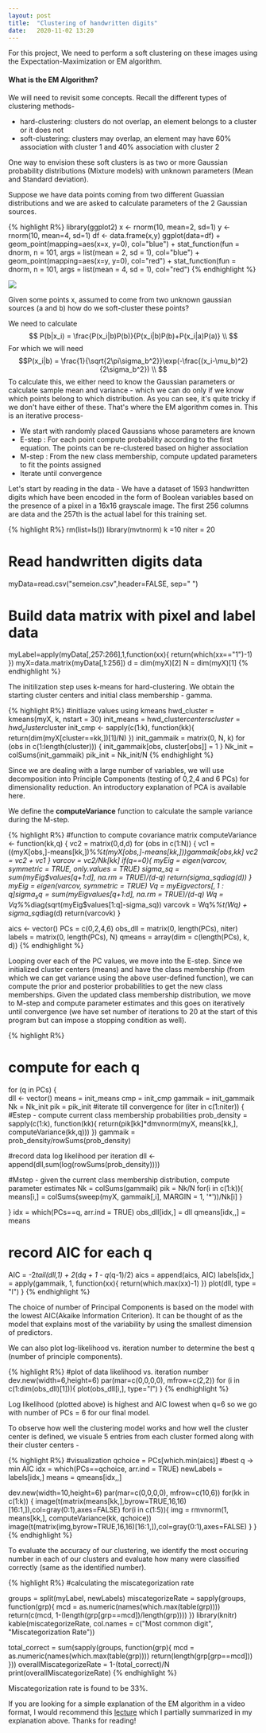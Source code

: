 ```yaml
---
layout: post
title:  "Clustering of handwritten digits"
date:   2020-11-02 13:20
---
```


For this project, We need to perform a soft clustering on these images using the Expectation-Maximization or EM algorithm.

#### What is the EM Algorithm? 

We will need to revisit some concepts. Recall  the different types of clustering methods-
* hard-clustering: clusters do not overlap, an element belongs to a cluster or it does not
* soft-clustering: clusters may overlap, an element may have 60% association with cluster 1 and 40% association with cluster 2

One way to envision these soft clusters is as two or more Gaussian probability distributions (Mixture models) with unknown parameters (Mean and Standard deviation). 

Suppose we have data points coming from two different Guassian distributions and we are asked to calculate parameters of the 2 Gaussian sources.

{% highlight R%}
library(ggplot2)
x <- rnorm(10, mean=2, sd=1)
y <- rnorm(10, mean=4, sd=1)
df <- data.frame(x,y)
ggplot(data=df) +
  geom_point(mapping=aes(x=x, y=0), col="blue") +
  stat_function(fun = dnorm, n = 101, args = list(mean = 2, sd = 1), col="blue") +
geom_point(mapping=aes(x=y, y=0), col="red") +
stat_function(fun = dnorm, n = 101, args = list(mean = 4, sd = 1), col="red")
{% endhighlight %}

<img src="{{ site.url }}{{ site.baseurl}}/assets/images/gmm1.png">

Given some points x, assumed to come from two unknown gaussian sources (a and b) how do we soft-cluster these points?

We need to calculate 
$$ P(b|x_i) =  \frac{P(x_i|b)P(b)}{P(x_i|b)P(b)+P(x_i|a)P(a)} \\ $$
For which we will need
$$P(x_i|b) = \frac{1}{\sqrt{2\pi\sigma_b^2}}\exp(-\frac{(x_i-\mu_b)^2}{2\sigma_b^2}) \\ $$
To calculate this, we either need to know the Gaussian parameters or calculate sample mean and variance - which we can do only if we know which points belong to which distribution. As you can see, it's quite tricky if we don't have either of these. That's where the EM algorithm comes in. This is an iterative process-

* We start with randomly placed Gaussians whose parameters are known
* E-step : For each point compute probability according to the first equation. The points can be re-clustered based on higher association
* M-step : From the new class membership, compute updated parameters to fit the points assigned
* Iterate until convergence

Let's start by reading in the data - We have a dataset of 1593 handwritten digits which have been encoded in the form of Boolean variables based on the presence of a pixel in a 16x16 grayscale image. The first 256 columns are data and the 257th is the actual label for this training set.

{% highlight R%}
rm(list=ls())
library(mvtnorm)
k =10
niter = 20
# Read handwritten digits data
myData=read.csv("semeion.csv",header=FALSE, sep=" ")
# Build data matrix with pixel and label data
myLabel=apply(myData[,257:266],1,function(xx){
  return(which(xx=="1")-1)
})
myX=data.matrix(myData[,1:256])
d = dim(myX)[2]
N = dim(myX)[1]
{% endhighlight %}

The initilization step uses k-means for hard-clustering. We obtain the starting cluster centers and initial class membership - gamma. 

{% highlight R%}
#initliaze values using kmeans
hwd_cluster = kmeans(myX, k, nstart = 30)
init_means = hwd_cluster$centers
cluster = hwd_cluster$cluster
init_cmp <- sapply(c(1:k), function(kk){
  return(dim(myX[cluster==kk,])[1]/N)
})
init_gammaik = matrix(0, N, k)
for (obs in c(1:length(cluster))) {
  init_gammaik[obs, cluster[obs]] = 1
}
Nk_init = colSums(init_gammaik)
pik_init = Nk_init/N
{% endhighlight %}

Since we are dealing with a large number of variables, we will use decomposition into Principle Components (testing of 0,2,4 and 6 PCs) for dimensionality reduction. An introductory explanation of PCA is available here.

We define the <strong>computeVariance</strong> function to calculate the sample variance during the M-step.

{% highlight R%}
#function to compute covariance matrix
computeVariance <- function(kk,q) {
vc2 = matrix(0,d,d)
for (obs in c(1:N)) {
     vc1 = ((myX[obs,]-means[kk,])%*%t(myX[obs,]-means[kk,]))*gammaik[obs,kk]
     vc2 = vc2 + vc1
   }
   varcov = vc2/Nk[kk]
   if(q==0){
     myEig = eigen(varcov, symmetric = TRUE, only.values = TRUE)
     sigma_sq = sum(myEig$values[q+1:d], na.rm = TRUE)/(d-q)
     return(sigma_sq*diag(d))
   }
   myEig = eigen(varcov, symmetric = TRUE)
   Vq = myEig$vectors[,1:q]
   sigma_sq = sum(myEig$values[q+1:d], na.rm = TRUE)/(d-q)
   Wq = Vq%*%diag(sqrt(myEig$values[1:q]-sigma_sq))
   varcovk = Wq%*%t(Wq) + sigma_sq*diag(d)
   return(varcovk)
}

aics <- vector()
PCs = c(0,2,4,6)
obs_dll = matrix(0, length(PCs), niter)
labels = matrix(0, length(PCs), N)
qmeans = array(dim = c(length(PCs), k, d))
{% endhighlight %}

Looping over each of the PC values, we move into the E-step. Since we initialized cluster centers (means) and have the class membership (from which we can get variance using the above user-defined function), we can compute the prior and posterior probabilities to get the new class memberships. Given the updated class membership distribution, we move to M-step and compute parameter estimates and this goes on iteratively until convergence (we have set number of iterations to 20 at the start of this program but can impose a stopping condition as well).

{% highlight R%}
# compute for each q
for (q in PCs) {  
  dll <- vector()
  means = init_means
  cmp = init_cmp
  gammaik = init_gammaik
  Nk = Nk_init
  pik = pik_init
  #iterate till convergence
  for (iter in c(1:niter)) { 
  #Estep - compute current class membership probabilities
  prob_density = sapply(c(1:k), function(kk){
    return(pik[kk]*dmvnorm(myX, means[kk,], computeVariance(kk,q)))
  })
  gammaik = prob_density/rowSums(prob_density)
  
  #record data log likelihood per iteration
  dll <- append(dll,sum(log(rowSums(prob_density)))) 
  
  #Mstep - given the current class membership distribution, compute parameter estimates
  Nk = colSums(gammaik)
  pik = Nk/N
  for(i in c(1:k)){
    means[i,] = colSums(sweep(myX, gammaik[,i], MARGIN = 1, '*'))/Nk[i]
  }
  
}
  idx = which(PCs==q, arr.ind = TRUE)
  obs_dll[idx,] = dll
  qmeans[idx,,] = means
  # record AIC for each q
  AIC = -2*tail(dll,1) + 2*(d*q + 1 - q*(q-1)/2)
  aics = append(aics, AIC)
  labels[idx,] = apply(gammaik, 1, function(xx){
    return(which.max(xx)-1)
  })
  plot(dll, type = "l")
}
{% endhighlight %}

The choice of number of Principal Components is based on the model with the lowest AIC(Akaike Information Criterion). 
It can be thought of as the model that explains most of the variability by using the smallest dimension of predictors. 

We can also plot log-likelihood vs. iteration number to determine the best q (number of principle components). 

{% highlight R%}
#plot of data likelihood vs. iteration number
dev.new(width=6,height=6)
par(mar=c(0,0,0,0), mfrow=c(2,2))
for (i in c(1:dim(obs_dll)[1])){
  plot(obs_dll[i,], type="l")
}
{% endhighlight %}

Log likelihood (plotted above) is highest and AIC lowest when q=6 so we go with number of PCs = 6 for our final model.

To observe how well the clustering model works and how well the cluster center is defined, we visuale 5 entries from each cluster formed along with their cluster centers - 

{% highlight R%}
#visualization
qchoice = PCs[which.min(aics)] #best q -> min AIC
idx = which(PCs==qchoice, arr.ind = TRUE)
newLabels = labels[idx,]
means = qmeans[idx,,]

dev.new(width=10,height=6)
par(mar=c(0,0,0,0), mfrow=c(10,6))
for(kk in c(1:k)) {
  image(t(matrix(means[kk,],byrow=TRUE,16,16)[16:1,]),col=gray(0:1),axes=FALSE)
  for(i in c(1:5)){
    img = rmvnorm(1, means[kk,], computeVariance(kk, qchoice))
    image(t(matrix(img,byrow=TRUE,16,16)[16:1,]),col=gray(0:1),axes=FALSE)
  }
  }
{% endhighlight %}

To evaluate the accuracy of our clustering, we identify the most occuring number in each of our clusters and evaluate how many were classified correctly (same as the identified number).

{% highlight R%}
#calculating the miscategorization rate

groups = split(myLabel, newLabels)
miscategorizeRate = sapply(groups, function(grp){
  mcd = as.numeric(names(which.max(table(grp))))
  return(c(mcd, 1-(length(grp[grp==mcd])/length(grp))))
})
library(knitr)
kable(miscategorizeRate, col.names = c("Most common digit", "Miscategorization Rate"))

total_correct = sum(sapply(groups, function(grp){
  mcd = as.numeric(names(which.max(table(grp))))
  return(length(grp[grp==mcd]))
}))
overallMiscategorizeRate = 1-(total_correct)/N 
print(overallMiscategorizeRate)
{% endhighlight %}

Miscategorization rate is found to be 33%.

If you are looking for a simple explanation of the EM algorithm in a video format, I would recommend this [lecture](http://bit.ly/EM-alg) which I partially summarized in my explanation above.
Thanks for reading!